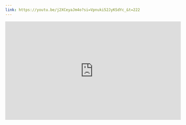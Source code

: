 ```yaml
---
link: https://youtu.be/j2XCeyaJm4o?si=Vpnuki52JyKSdYc_&t=222
---
```

<iframe width="560" height="315" src="https://www.youtube.com/embed/j2XCeyaJm4o?si=Vpnuki52JyKSdYc_&amp;start=222" title="YouTube video player" frameborder="0" allow="accelerometer; autoplay; clipboard-write; encrypted-media; gyroscope; picture-in-picture; web-share" referrerpolicy="strict-origin-when-cross-origin" allowfullscreen></iframe>

